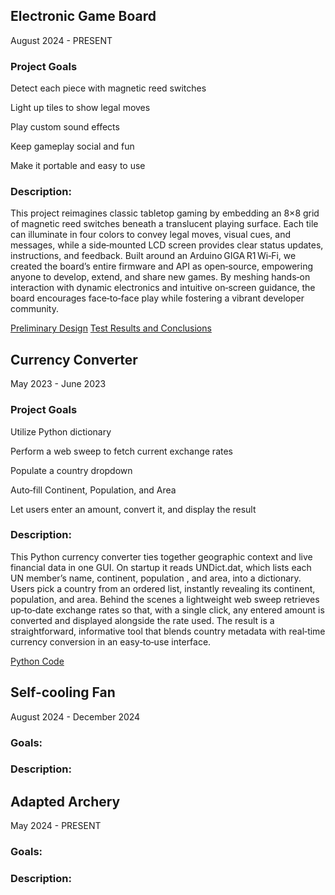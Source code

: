 ## **Electronic Game Board**


August 2024 - PRESENT

### Project Goals


Detect each piece with magnetic reed switches

Light up tiles to show legal moves

Play custom sound effects

Keep gameplay social and fun

Make it portable and easy to use

### Description:

This project reimagines classic tabletop gaming by embedding an 8×8 grid of magnetic reed switches beneath a translucent playing surface. Each tile can illuminate in four colors to convey legal moves, visual cues, and messages, while a side‑mounted LCD screen provides clear status updates, instructions, and feedback. Built around an Arduino GIGA R1 Wi‑Fi, we created the board’s entire firmware and API as open‑source, empowering anyone to develop, extend, and share new games. By meshing hands‑on interaction with dynamic electronics and intuitive on‑screen guidance, the board encourages face‑to‑face play while fostering a vibrant developer community.

[Preliminary Design](https://drive.google.com/uc?export=download&id=1U4pKd64izw8tKl4V7rxhIjDhB5MH5MYS)
[Test Results and Conclusions](https://drive.google.com/uc?export=download&id=19E9zmEoRsXaCVWKCJZNxGA-2v07nwN2L)


## **Currency Converter**

May 2023 - June 2023

### Project Goals

Utilize Python dictionary

Perform a web sweep to fetch current exchange rates

Populate a country dropdown

Auto‑fill Continent, Population, and Area

Let users enter an amount, convert it, and display the result

### Description:

This Python currency converter ties together geographic context and live financial data in one GUI. On startup it reads UNDict.dat, which lists each UN member’s name, continent, population , and area, into a dictionary. Users pick a country from an ordered list, instantly revealing its continent, population, and area. Behind the scenes a lightweight web sweep retrieves up‑to‑date exchange rates so that, with a single click, any entered amount is converted and displayed alongside the rate used. The result is a straightforward, informative tool that blends country metadata with real‑time currency conversion in an easy‑to‑use interface.

[Python Code](https://drive.google.com/uc?export=download&id=1-DG0o_R1mMtePjM1dkZnr370v8BHsMB8)

## **Self-cooling Fan**

August 2024 - December 2024

### Goals:

### Description:

## **Adapted Archery**

May 2024 - PRESENT

### Goals:

### Description:




